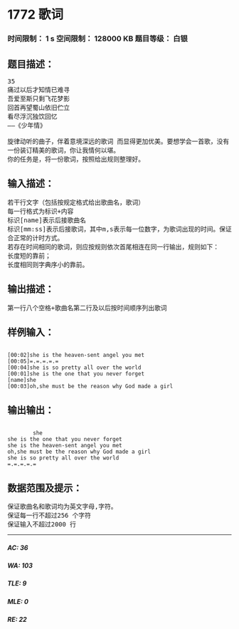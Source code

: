 # 1772 歌词   
### 时间限制： 1 s     空间限制： 128000 KB     题目等级： 白银  
## 题目描述：  

<pre>
35  
痛过以后才知情已难寻  
吾爱至斯只剩飞花梦影  
回首再望蜀山依旧伫立  
看尽浮沉独饮回忆  
——《少年情》
  
旋律动听的曲子，伴着意境深远的歌词 而显得更加优美。要想学会一首歌，没有  
一份装订精美的歌词，你让我情何以堪。  
你的任务是，将一份歌词，按照给出规则整理好。
</pre>
  
  
## 输入描述：  

<pre>
若干行文字（包括按规定格式给出歌曲名，歌词）  
每一行格式为标识+内容  
标识[name]表示后接歌曲名  
标识[mm:ss]表示后接歌词，其中m,s表示每一位数字，为歌词出现的时间。保证符  
合正常的计时方式。  
若存在时间相同的歌词，则应按规则依次首尾相连在同一行输出，规则如下：  
长度短的靠前；  
长度相同则字典序小的靠前。
</pre>
  
  
## 输出描述：  

<pre>
第一行八个空格+歌曲名第二行及以后按时间顺序列出歌词
</pre>
  
  
## 样例输入：  

<pre><code>
[00:02]she is the heaven-sent angel you met  
[00:05]=.=.=.=.=  
[00:04]she is so pretty all over the world  
[00:01]she is the one that you never forget  
[name]she  
[00:03]oh,she must be the reason why God made a girl
</code></pre>
  
  
## 输出输出：  

<pre><code>
        she  
she is the one that you never forget  
she is the heaven-sent angel you met  
oh,she must be the reason why God made a girl  
she is so pretty all over the world  
=.=.=.=.=
</code></pre>
  
  
## 数据范围及提示：  

<pre>
保证歌曲名和歌词均为英文字母,字符。  
保证每一行不超过256 个字符  
保证输入不超过2000 行
</pre>
  
  
***  

##### AC: 36  
##### WA: 103  
##### TLE: 9  
##### MLE: 0  
##### RE: 22  
